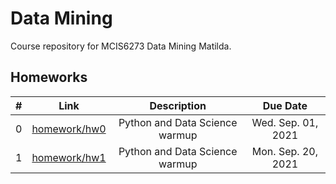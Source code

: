 # Data Mining
Course repository for MCIS6273 Data Mining Matilda.


## Homeworks

| # | Link | Description | Due Date |
|:-:|:----:|:-----------:|:--------:|
| 0 | [homework/hw0](./homework/hw0/hw0.ipynb) | Python and Data Science warmup | Wed. Sep. 01, 2021 |
| 1 | [homework/hw1](./homework/hw1/hw1.ipynb) | Python and Data Science warmup | Mon. Sep. 20, 2021 |

